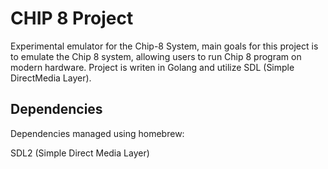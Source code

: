 # CHIP 8 Project

Experimental emulator for the Chip-8 System, main goals for this project is to emulate the Chip 8 system, allowing users to run Chip 8 program on modern hardware. Project is writen in Golang and utilize SDL (Simple DirectMedia Layer).

## Dependencies

Dependencies managed using homebrew:

SDL2 (Simple Direct Media Layer)
